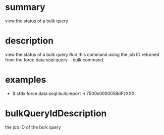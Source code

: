 # summary

view the status of a bulk query

# description

view the status of a bulk query
Run this command using the job ID returned from the force:data:soql:query --bulk command.

# examples

- $ sfdx force:data:soql:bulk:report -i 7500x000005BdFzXXX

# bulkQueryIdDescription

the job ID of the bulk query
